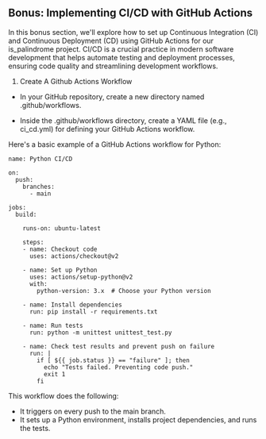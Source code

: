 ## Bonus: Implementing CI/CD with GitHub Actions ##
<p>
In this bonus section, we'll explore how to set up Continuous Integration (CI) and Continuous Deployment (CD) using GitHub Actions for our is_palindrome project. CI/CD is a crucial practice in modern software development that helps automate testing and deployment processes, ensuring code quality and streamlining development workflows.
</p>

1. Create A Github Actions Workflow

* In your GitHub repository, create a new directory named .github/workflows.

* Inside the .github/workflows directory, create a YAML file (e.g., ci_cd.yml) for defining your GitHub Actions workflow.

Here's a basic example of a GitHub Actions workflow for Python:
```python3
name: Python CI/CD

on:
  push:
    branches:
      - main

jobs:
  build:

    runs-on: ubuntu-latest

    steps:
    - name: Checkout code
      uses: actions/checkout@v2

    - name: Set up Python
      uses: actions/setup-python@v2
      with:
        python-version: 3.x  # Choose your Python version

    - name: Install dependencies
      run: pip install -r requirements.txt

    - name: Run tests
      run: python -m unittest unittest_test.py

    - name: Check test results and prevent push on failure
      run: |
        if [ ${{ job.status }} == "failure" ]; then
          echo "Tests failed. Preventing code push."
          exit 1
        fi
```

This workflow does the following:

* It triggers on every push to the main branch.
* It sets up a Python environment, installs project dependencies, and runs the tests.
